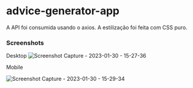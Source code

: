 # advice-generator-app

A API foi consumida usando o axios. A estilização foi feita com CSS puro.

### Screenshots
Desktop
![Screenshot Capture - 2023-01-30 - 15-27-36](https://user-images.githubusercontent.com/104312621/215564479-49605a72-20e7-4727-a73e-bd30fba3e296.png)

Mobile

![Screenshot Capture - 2023-01-30 - 15-29-34](https://user-images.githubusercontent.com/104312621/215564531-88e2fd36-59ea-44c3-b685-deac9a87f751.png)
